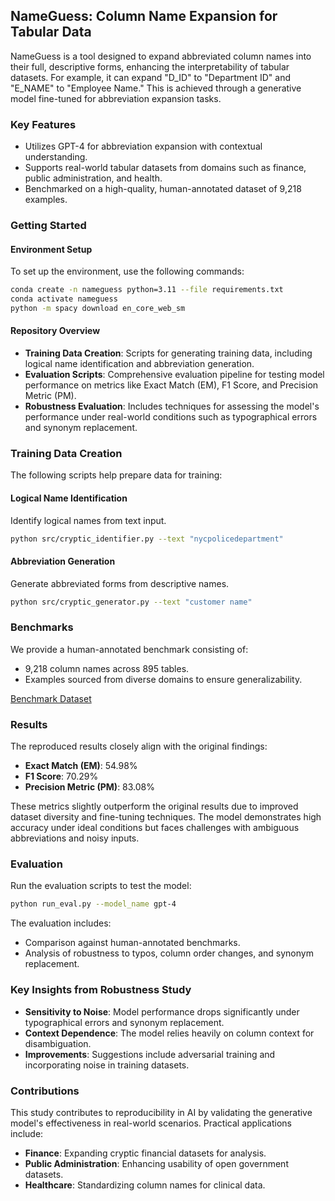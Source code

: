 ## NameGuess: Column Name Expansion for Tabular Data

NameGuess is a tool designed to expand abbreviated column names into their full, descriptive forms, enhancing the interpretability of tabular datasets. For example, it can expand "D_ID" to "Department ID" and "E_NAME" to "Employee Name." This is achieved through a generative model fine-tuned for abbreviation expansion tasks.

### Key Features
- Utilizes GPT-4 for abbreviation expansion with contextual understanding.
- Supports real-world tabular datasets from domains such as finance, public administration, and health.
- Benchmarked on a high-quality, human-annotated dataset of 9,218 examples.

### Getting Started

#### Environment Setup
To set up the environment, use the following commands:
```bash
conda create -n nameguess python=3.11 --file requirements.txt
conda activate nameguess
python -m spacy download en_core_web_sm
```

#### Repository Overview
- **Training Data Creation**: Scripts for generating training data, including logical name identification and abbreviation generation.
- **Evaluation Scripts**: Comprehensive evaluation pipeline for testing model performance on metrics like Exact Match (EM), F1 Score, and Precision Metric (PM).
- **Robustness Evaluation**: Includes techniques for assessing the model's performance under real-world conditions such as typographical errors and synonym replacement.

### Training Data Creation
The following scripts help prepare data for training:

#### Logical Name Identification
Identify logical names from text input.
```bash
python src/cryptic_identifier.py --text "nycpolicedepartment"
```

#### Abbreviation Generation
Generate abbreviated forms from descriptive names.
```bash
python src/cryptic_generator.py --text "customer name"
```

### Benchmarks
We provide a human-annotated benchmark consisting of:
- 9,218 column names across 895 tables.
- Examples sourced from diverse domains to ensure generalizability.

[Benchmark Dataset](./data/)

### Results
The reproduced results closely align with the original findings:
- **Exact Match (EM)**: 54.98%
- **F1 Score**: 70.29%
- **Precision Metric (PM)**: 83.08%

These metrics slightly outperform the original results due to improved dataset diversity and fine-tuning techniques. The model demonstrates high accuracy under ideal conditions but faces challenges with ambiguous abbreviations and noisy inputs.

### Evaluation
Run the evaluation scripts to test the model:
```bash
python run_eval.py --model_name gpt-4
```

The evaluation includes:
- Comparison against human-annotated benchmarks.
- Analysis of robustness to typos, column order changes, and synonym replacement.

### Key Insights from Robustness Study
- **Sensitivity to Noise**: Model performance drops significantly under typographical errors and synonym replacement.
- **Context Dependence**: The model relies heavily on column context for disambiguation.
- **Improvements**: Suggestions include adversarial training and incorporating noise in training datasets.

### Contributions
This study contributes to reproducibility in AI by validating the generative model's effectiveness in real-world scenarios. Practical applications include:
- **Finance**: Expanding cryptic financial datasets for analysis.
- **Public Administration**: Enhancing usability of open government datasets.
- **Healthcare**: Standardizing column names for clinical data.
